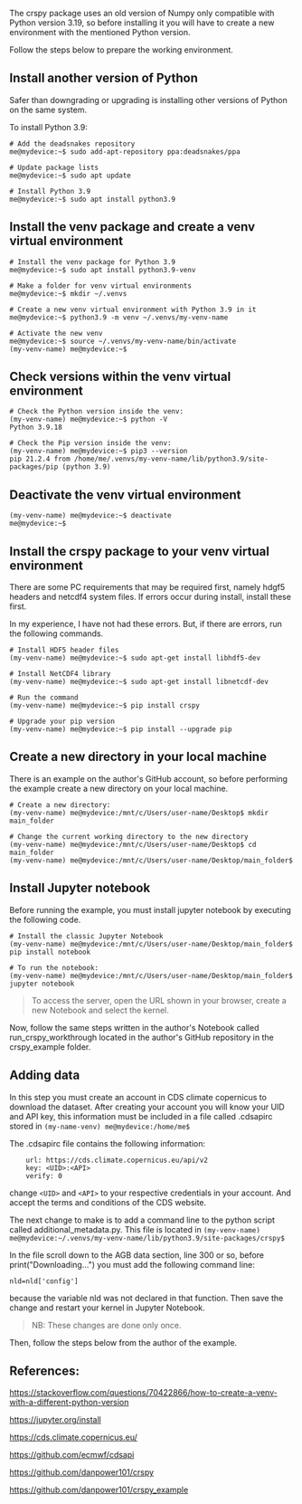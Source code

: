 The crspy package uses an old version of Numpy only compatible with Python version 3.19, so before installing it you will have to create a new environment with the mentioned Python version.

Follow the steps below to prepare the working environment.

## Install another version of Python

Safer than downgrading or upgrading is installing other versions of Python on the same system.

To install Python 3.9:

```
# Add the deadsnakes repository
me@mydevice:~$ sudo add-apt-repository ppa:deadsnakes/ppa
```

```
# Update package lists
me@mydevice:~$ sudo apt update
```

```
# Install Python 3.9
me@mydevice:~$ sudo apt install python3.9
```

## Install the venv package and create a venv virtual environment

```
# Install the venv package for Python 3.9
me@mydevice:~$ sudo apt install python3.9-venv
```

```
# Make a folder for venv virtual environments
me@mydevice:~$ mkdir ~/.venvs
```
```
# Create a new venv virtual environment with Python 3.9 in it
me@mydevice:~$ python3.9 -m venv ~/.venvs/my-venv-name
```

```
# Activate the new venv
me@mydevice:~$ source ~/.venvs/my-venv-name/bin/activate
(my-venv-name) me@mydevice:~$
```

## Check versions within the venv virtual environment

```
# Check the Python version inside the venv:
(my-venv-name) me@mydevice:~$ python -V
Python 3.9.18
```

```
# Check the Pip version inside the venv:
(my-venv-name) me@mydevice:~$ pip3 --version
pip 21.2.4 from /home/me/.venvs/my-venv-name/lib/python3.9/site-packages/pip (python 3.9)
```

## Deactivate the venv virtual environment

```
(my-venv-name) me@mydevice:~$ deactivate
me@mydevice:~$
```

## Install the crspy package to your venv virtual environment

There are some PC requirements that may be required first, namely hdgf5 headers and netcdf4 system files. If errors occur during install, install these first.

In my experience, I have not had these errors. But, if there are errors, run the following commands.

```
# Install HDF5 header files
(my-venv-name) me@mydevice:~$ sudo apt-get install libhdf5-dev
```

```
# Install NetCDF4 library
(my-venv-name) me@mydevice:~$ sudo apt-get install libnetcdf-dev
```

```
# Run the command
(my-venv-name) me@mydevice:~$ pip install crspy
```

```
# Upgrade your pip version
(my-venv-name) me@mydevice:~$ pip install --upgrade pip
``` 

## Create a new directory in your local machine

There is an example on the author's GitHub account, so before performing the example create a new directory on your local machine.

```
# Create a new directory:
(my-venv-name) me@mydevice:/mnt/c/Users/user-name/Desktop$ mkdir main_folder
```

```
# Change the current working directory to the new directory
(my-venv-name) me@mydevice:/mnt/c/Users/user-name/Desktop$ cd main_folder
(my-venv-name) me@mydevice:/mnt/c/Users/user-name/Desktop/main_folder$
```

## Install Jupyter notebook

Before running the example, you must install jupyter notebook by executing the following code.

```
# Install the classic Jupyter Notebook
(my-venv-name) me@mydevice:/mnt/c/Users/user-name/Desktop/main_folder$ pip install notebook
```

```
# To run the notebook:
(my-venv-name) me@mydevice:/mnt/c/Users/user-name/Desktop/main_folder$ jupyter notebook
```

> To access the server, open the URL shown in your browser, create a new Notebook and select the kernel.

Now, follow the same steps written in the author's Notebook called run_crspy_workthrough located in the author's GitHub repository in the crspy_example folder.


## Adding data

In this step you must create an account in CDS climate copernicus to download the dataset. After creating your account you will know your UID and API key, this information must be included in a file called .cdsapirc stored in `(my-name-venv) me@mydevice:/home/me$`


The .cdsapirc file contains the following information:

```
	url: https://cds.climate.copernicus.eu/api/v2
	key: <UID>:<API>
	verify: 0
```

change `<UID>` and `<API>` to your respective credentials in your account. And accept the terms and conditions of the CDS website.

The next change to make is to add a command line to the python script called additional_metadata.py. This file is located in `(my-venv-name) me@mydevice:~/.venvs/my-venv-name/lib/python3.9/site-packages/crspy$`

In the file scroll down to the AGB data section, line 300 or so, before print("Downloading...") you must add the following command line:

```
nld=nld['config']
```

because the variable nld was not declared in that function. Then save the change and restart your kernel in Jupyter Notebook.

> NB: These changes are done only once.

Then, follow the steps below from the author of the example.


## References:

https://stackoverflow.com/questions/70422866/how-to-create-a-venv-with-a-different-python-version

https://jupyter.org/install

https://cds.climate.copernicus.eu/

https://github.com/ecmwf/cdsapi

https://github.com/danpower101/crspy

https://github.com/danpower101/crspy_example

